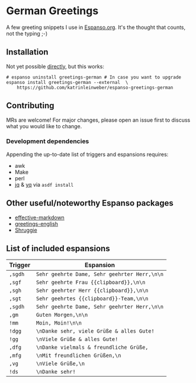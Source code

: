 # German Greetings

A few greeting snippets I use in [Espanso.org](https://espanso.org/). It's the thought that counts, not the typing ;-)

## Installation

Not yet possible [directly](https://espanso.org/docs/packages/#from-a-repository),
but this works:

```shell
# espanso uninstall greetings-german # In case you want to upgrade
espanso install greetings-german --external  \
    https://github.com/katrinleinweber/espanso-greetings-german
```

## Contributing

MRs are welcome! For major changes, please open an issue first to discuss what you would like to change.

### Development dependencies

Appending the up-to-date list of triggers and espansions requires:

- awk
- Make
- perl
- [jq](https://stedolan.github.io/jq/)
  & [yq](https://mikefarah.gitbook.io/yq/)
  via `asdf install`

## Other useful/noteworthy Espanso packages

- [effective-markdown](https://github.com/katrinleinweber/espanso-effective-markdown)
- [greetings-english](https://github.com/katrinleinweber/espanso-greetings-english)
- [Shruggie](https://hub.espanso.org/packages/shruggie/)

## List of included espansions

Trigger | Espansion
------- | ---------
`,sgdh` | `Sehr geehrte Dame, Sehr geehrter Herr,\n\n`
`,sgf` | `Sehr geehrte Frau {{clipboard}},\n\n`
`,sgh` | `Sehr geehrter Herr {{clipboard}},\n\n`
`,sgt` | `Sehr geehrtes {{clipboard}}-Team,\n\n`
`,sgdh` | `Sehr geehrte Dame, Sehr geehrter Herr,\n\n`
`,gm` | `Guten Morgen,\n\n`
`!mm` | `Moin, Moin!\n\n`
`!dgg` | `\nDanke sehr, viele Grüße & alles Gute!`
`!gg` | `\nViele Grüße & alles Gute!`
`,dfg` | `\nDanke vielmals & freundliche Grüße,`
`,mfg` | `\nMit freundlichen Grüßen,\n`
`,vg` | `\nViele Grüße,\n`
`!ds` | `\nDanke sehr!`
